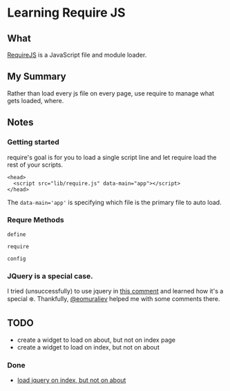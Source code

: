 # Learning Require JS

## What
[RequireJS](http://requirejs.org/) is a JavaScript file and module loader.


## My Summary

Rather than load every js file on every page, use require to manage what gets loaded, where.

## Notes

### Getting started

require's goal is for you to load a single script line and let require load the rest of your scripts.


    <head>
      <script src="lib/require.js" data-main="app"></script>
    </head>

The `data-main='app'` is specifying which file is the primary file to auto load.

### Requre Methods


    define

    require

    config



### JQuery is a special case.

I tried (unsuccessfully) to use jquery in [this comment](https://github.com/woodall/learn-requireJS/commit/92da1712079ccb0d8c0c52aed837f2dcf269bc18) and learned how it's a special :snowflake:. Thankfully, [@eomuraliev](https://github.com/eomuraliev) helped me with some comments there.

## TODO

- create a widget to load on about, but not on index page
- create a widget to load on index, but not on about

### Done
- [load jquery on index, but not on about](https://github.com/woodall/learn-requireJS/commit/996f0ef34a9d706ac1471e4b9bac7031de8fde0d)
